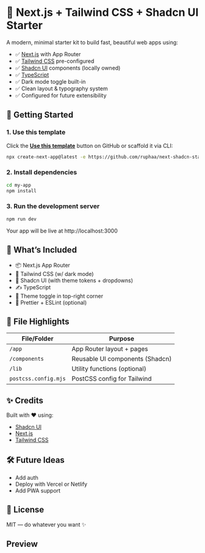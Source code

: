 # 🧱 Next.js + Tailwind CSS + Shadcn UI Starter

A modern, minimal starter kit to build fast, beautiful web apps using:

- ✅ [Next.js](https://nextjs.org/) with App Router
- ✅ [Tailwind CSS](https://tailwindcss.com/) pre-configured
- ✅ [Shadcn UI](https://ui.shadcn.com/) components (locally owned)
- ✅ [TypeScript](https://www.typescriptlang.org/)
- ✅ Dark mode toggle built-in
- ✅ Clean layout & typography system
- ✅ Configured for future extensibility

## 🚀 Getting Started

### 1. Use this template

Click the **[Use this template](https://github.com/ruphaa/next-shadcn-starter/generate)** button on GitHub or scaffold it via CLI:

```bash
npx create-next-app@latest -e https://github.com/ruphaa/next-shadcn-starter/ my-app
```
### 2. Install dependencies

```bash
cd my-app
npm install
```

### 3. Run the development server

```bash
npm run dev
```
Your app will be live at http://localhost:3000

## 🧩 What’s Included

- 📦 Next.js App Router
- 🎨 Tailwind CSS (w/ dark mode)
- 🧱 Shadcn UI (with theme tokens + dropdowns)
- ✍️ TypeScript
- 🌙 Theme toggle in top-right corner
- 🧹 Prettier + ESLint (optional)

## 📁 File Highlights

| File/Folder          | Purpose                           |
| -------------------- | --------------------------------- |
| `/app`               | App Router layout + pages         |
| `/components`        | Reusable UI components (Shadcn)   |
| `/lib`               | Utility functions (optional)      |
| `postcss.config.mjs` | PostCSS config for Tailwind       |

## ✨ Credits

Built with ❤️ using:

- [Shadcn UI](https://ui.shadcn.com/)
- [Next.js](https://nextjs.org/)
- [Tailwind CSS](https://tailwindcss.com/)

## 🛠️ Future Ideas
- Add auth
- Deploy with Vercel or Netlify
- Add PWA support

## 👋 License
MIT — do whatever you want ✨

## Preview

